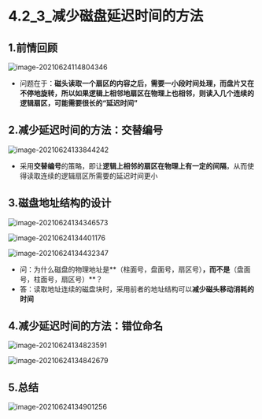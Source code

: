 # 4.2_3_减少磁盘延迟时间的方法

## 1.前情回顾

![image-20210624114804346](https://tuchuang-01.oss-cn-beijing.aliyuncs.com/img/image-20210624114804346.png)

- 问题在于：**磁头读取一个扇区的内容之后，需要一小段时间处理，而盘片又在不停地旋转，所以如果逻辑上相邻地扇区在物理上也相邻，则读入几个连续的逻辑扇区，可能需要很长的“延迟时间”**

## 2.减少延迟时间的方法：交替编号

![image-20210624133844242](https://tuchuang-01.oss-cn-beijing.aliyuncs.com/img/image-20210624133844242.png)

- 采用**交替编号**的策略，即让**逻辑上相邻的扇区在物理上有一定的间隔**，从而使得读取连续的逻辑扇区所需要的延迟时间更小

## 3.磁盘地址结构的设计

![image-20210624134346573](https://tuchuang-01.oss-cn-beijing.aliyuncs.com/img/image-20210624134346573.png)

![image-20210624134401176](https://tuchuang-01.oss-cn-beijing.aliyuncs.com/img/image-20210624134401176.png)

![image-20210624134432347](https://tuchuang-01.oss-cn-beijing.aliyuncs.com/img/image-20210624134432347.png)

- 问：为什么磁盘的物理地址是**（柱面号，盘面号，扇区号）**，而不是**（盘面号，柱面号，扇区号）**？
- 答：读取地址连续的磁盘块时，采用前者的地址结构可以**减少磁头移动消耗的时间**



## 4.减少延迟时间的方法：错位命名

![image-20210624134823591](https://tuchuang-01.oss-cn-beijing.aliyuncs.com/img/image-20210624134823591.png)

![image-20210624134842679](https://tuchuang-01.oss-cn-beijing.aliyuncs.com/img/image-20210624134842679.png)

## 5.总结

![image-20210624134901256](https://tuchuang-01.oss-cn-beijing.aliyuncs.com/img/image-20210624134901256.png)

